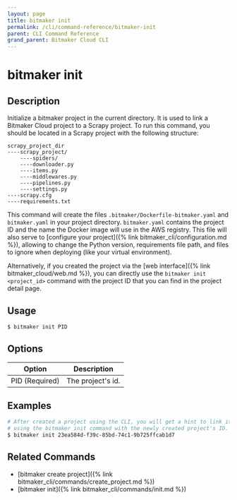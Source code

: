 ```yaml
---
layout: page
title: bitmaker init
permalink: /cli/command-reference/bitmaker-init
parent: CLI Command Reference
grand_parent: Bitmaker Cloud CLI
---
```


# bitmaker init

## Description

Initialize a bitmaker project in the current directory. It is used to link a
Bitmaker Cloud project to a Scrapy project. To run this command, you should
be located in a Scrapy project with the following structure:

```
scrapy_project_dir
----scrapy_project/
    ----spiders/
    ----downloader.py
    ----items.py
    ----middlewares.py
    ----pipelines.py
    ----settings.py
----scrapy.cfg
----requirements.txt
```

This command will create the files `.bitmaker/Dockerfile-bitmaker.yaml` and `bitmaker.yaml`
in your project directory. `bitmaker.yaml` contains the project ID and the name the
Docker image will use in the AWS registry. This file will also serve to
[configure your project]({% link bitmaker_cli/configuration.md %}), allowing to change
the Python version, requirements file path, and files to ignore when deploying (like
your virtual environment).

Alternatively, if you created the project via the [web interface]({% link bitmaker_cloud/web.md %}),
you can directly use the `bitmaker init <project_id>` command with the project ID that you can
find in the project detail page.

## Usage

```bash
$ bitmaker init PID
```

## Options

|Option|Description|
| ---- | --------- |
|PID (Required)|The project's id.|

## Examples

```bash
# After created a project using the CLI, you will get a hint to link it
# using the bitmaker init command with the newly created project's ID.
$ bitmaker init 23ea584d-f39c-85bd-74c1-9b725ffcab1d7
```

## Related Commands

- [bitmaker create project]({% link bitmaker_cli/commands/create_project.md %})
- [bitmaker init]({% link bitmaker_cli/commands/init.md %})
